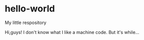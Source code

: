 # hello-world
My little respository


Hi,guys! I don't know what I like a machine code.
But it's while...
